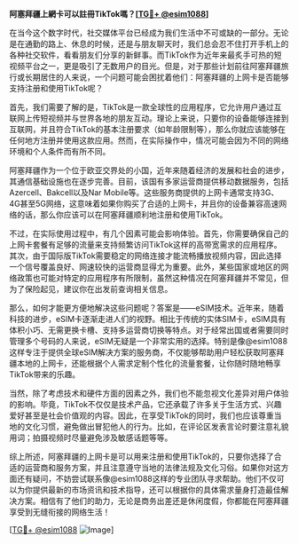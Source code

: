 **阿塞拜疆上網卡可以註冊TikTok嗎？[[TG💪+ @esim1088](https://t.me/s/esim1088)]**

在当今这个数字时代，社交媒体平台已经成为我们生活中不可或缺的一部分。无论是在通勤的路上、休息的时候，还是与朋友聊天时，我们总会忍不住打开手机上的各种社交软件，看看朋友们分享的新鲜事。而TikTok作为近年来最炙手可热的短视频平台之一，更是吸引了无数用户的目光。但是，对于那些计划前往阿塞拜疆旅行或长期居住的人来说，一个问题可能会困扰着他们：阿塞拜疆的上网卡是否能够支持注册和使用TikTok呢？

首先，我们需要了解的是，TikTok是一款全球性的应用程序，它允许用户通过互联网上传短视频并与世界各地的朋友互动。理论上来说，只要你的设备能够连接到互联网，并且符合TikTok的基本注册要求（如年龄限制等），那么你就应该能够在任何地方注册并使用这款应用。然而，在实际操作中，情况可能会因为不同的网络环境和个人条件而有所不同。

阿塞拜疆作为一个位于欧亚交界处的小国，近年来随着经济的发展和社会的进步，其通信基础设施也在逐步完善。目前，该国有多家运营商提供移动数据服务，包括Azercell、Bakcell以及Nar Mobile等。这些服务商提供的上网卡通常支持3G、4G甚至5G网络，这意味着如果你购买了合适的上网卡，并且你的设备兼容高速网络的话，那么你应该可以在阿塞拜疆顺利地注册和使用TikTok。

不过，在实际使用过程中，有几个因素可能会影响体验。首先，你需要确保自己的上网卡套餐有足够的流量来支持频繁访问TikTok这样的高带宽需求的应用程序。其次，由于国际版TikTok需要稳定的网络连接才能流畅播放视频内容，因此选择一个信号覆盖良好、网速较快的运营商显得尤为重要。此外，某些国家或地区的网络政策也可能对特定的应用程序有所限制，虽然这种情况在阿塞拜疆并不常见，但为了保险起见，建议你在出发前查询相关信息。

那么，如何才能更方便地解决这些问题呢？答案是——eSIM技术。近年来，随着科技的进步，eSIM卡逐渐走进人们的视野。相比于传统的实体SIM卡，eSIM具有体积小巧、无需更换卡槽、支持多运营商切换等特点。对于经常出国或者需要同时管理多个号码的人来说，eSIM无疑是一个非常实用的选择。特别是像@esim1088这样专注于提供全球eSIM解决方案的服务商，不仅能够帮助用户轻松获取阿塞拜疆本地的上网卡，还能根据个人需求定制个性化的流量套餐，让你随时随地畅享TikTok带来的乐趣。

当然，除了考虑技术和硬件方面的因素之外，我们也不能忽视文化差异对用户体验的影响。毕竟，TikTok不仅仅是技术产品，它还承载了许多关于生活方式、兴趣爱好甚至是社会价值观的内容。因此，在享受TikTok的同时，我们也应该尊重当地的文化习惯，避免做出冒犯他人的行为。比如，在评论区发表言论时要注意礼貌用词；拍摄视频时尽量避免涉及敏感话题等等。

综上所述，阿塞拜疆的上网卡是可以用来注册和使用TikTok的，只要你选择了合适的运营商和服务方案，并且注意遵守当地的法律法规及文化习俗。如果你对这方面还有疑问，不妨尝试联系像@esim1088这样的专业团队寻求帮助。他们不仅可以为你提供最新的市场资讯和技术指导，还可以根据你的具体需求量身打造最佳解决方案。相信有了他们的助力，无论是商务出差还是休闲度假，你都能在阿塞拜疆享受到无缝衔接的网络生活！

[[TG💪+ @esim1088](https://t.me/s/esim1088) ![Image](https://i.postimg.cc/4NQfJmqS/Snipaste-2025-05-13-00-14-12.png)]